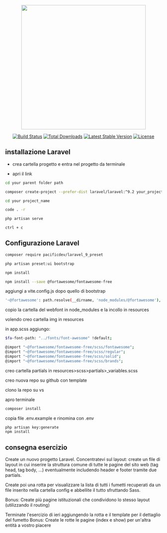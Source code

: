 <p align="center"><a href="https://laravel.com" target="_blank"><img src="https://raw.githubusercontent.com/laravel/art/master/logo-lockup/5%20SVG/2%20CMYK/1%20Full%20Color/laravel-logolockup-cmyk-red.svg" width="400"></a></p>

<p align="center">
<a href="https://travis-ci.org/laravel/framework"><img src="https://travis-ci.org/laravel/framework.svg" alt="Build Status"></a>
<a href="https://packagist.org/packages/laravel/framework"><img src="https://img.shields.io/packagist/dt/laravel/framework" alt="Total Downloads"></a>
<a href="https://packagist.org/packages/laravel/framework"><img src="https://img.shields.io/packagist/v/laravel/framework" alt="Latest Stable Version"></a>
<a href="https://packagist.org/packages/laravel/framework"><img src="https://img.shields.io/packagist/l/laravel/framework" alt="License"></a>
</p>

## installazione Laravel

- crea cartella progetto e entra nel progetto da terminale

- apri il link 
```bash
cd your parent folder path

composer create-project --prefer-dist laravel/laravel:^9.2 your_project_name_here

cd your project_name

code . -r 

php artisan serve

ctrl + c 
```
## Configurazione Laravel 
``` bash
composer require pacificdev/laravel_9_preset

php artisan preset:ui bootstrap

npm install

npm install --save @fortawesome/fontawesome-free
```

aggiungi a vite.config.js dopo quello di bootstrap

```bash
'~@fortawesome': path.resolve(__dirname, 'node_modules/@fortawesome'),
```
copio la cartella del webfont in node_modules e la incollo in resources

volendo creo cartella img in resources

in app.scss aggiungo: 
```bash
$fa-font-path: "../fonts/font-awesome" !default;

@import "~@fortawesome/fontawesome-free/scss/fontawesome";
@import "~@fortawesome/fontawesome-free/scss/regular";
@import "~@fortawesome/fontawesome-free/scss/solid";
@import "~@fortawesome/fontawesome-free/scss/brands";
```

creo cartella partials in resources>scss>partials>_variables.scss

creo nuova repo su github con template

clono la repo su vs

apro terminale 
```bash
composer install
```
copia file .env.example e rinomina con .env
```bash
php artisan key:generate
npm install
```
## consegna esercizio 

Create un nuovo progetto Laravel. Concentratevi sul layout: create un file di layout in cui inserire la struttura comune di tutte le pagine del sito web (tag head, tag body, ...) eventualmente includendo header e footer tramite due partials.

Create poi una rotta per visualizzare la lista di tutti i fumetti recuperati da un file inserito nella cartella config e abbellite il tutto sfruttando Sass.

Bonus:
Create più pagine istituzionali che condividono lo stesso layout (utilizzando il routing)

Terminate l'esercizio di ieri aggiungendo la rotta e il template per il dettaglio del fumetto
Bonus:
Create le rotte le pagine (index e show) per un'altra entità a vostro piacere
